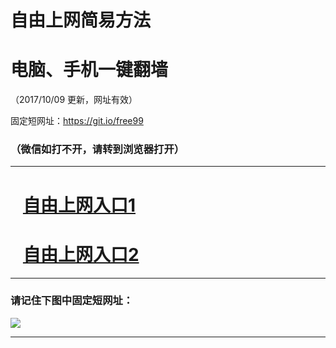 ﻿# 自由上网简易方法

# 电脑、手机一键翻墙

（2017/10/09 更新，网址有效）

固定短网址：https://git.io/free99

### （微信如打不开，请转到浏览器打开）


***





# &nbsp;&nbsp; <a href="http://ft589819046.fwq-tz-1001.info/fwqtz01.html?t=100900132475 " target="_blank">自由上网入口1</a>
# &nbsp;&nbsp; <a href="http://ft406514450.fwq-tz-1002.info/fwqtz02.html?t=100900121355 " target="_blank">自由上网入口2</a>
***

### 请记住下图中固定短网址：

<img src="https://s3-us-west-2.amazonaws.com/fwq-1001/yjfq-20170905okok.png" /> 


***

